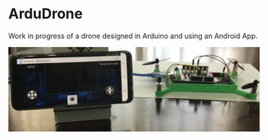 # ArduDrone

Work in progress of a drone designed in Arduino and using an Android App.

![alt screenshot](https://raw.githubusercontent.com/lrusso/ArduDrone/main/ArduDrone.png)
